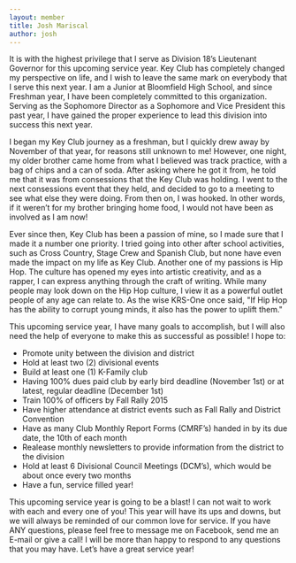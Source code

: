 ```yaml
---
layout: member
title: Josh Mariscal
author: josh
---
```


It is with the highest privilege that I serve as Division 18’s Lieutenant Governor for this upcoming service year. Key Club has completely changed my perspective on life, and I wish to leave the same mark on everybody that I serve this next year. I am a Junior at Bloomfield High School, and since Freshman year, I have been completely committed to this organization. Serving as the Sophomore Director as a Sophomore and Vice President this past year, I have gained the proper experience to lead this division into success this next year.  

I began my Key Club journey as a freshman, but I quickly drew away by November of that year, for reasons still unknown to me! However, one night, my older brother came home from what I believed was track practice, with a bag of chips and a can of soda. After asking where he got it from, he told me that it was from consessions that the Key Club was holding. I went to the next consessions event that they held, and decided to go to a meeting to see what else they were doing. From then on, I was hooked. In other words, if it weren’t for my brother bringing home food, I would not have been as involved as I am now! 

Ever since then, Key Club has been a passion of mine, so I made sure that I made it a number one priority. I tried going into other after school activities, such as Cross Country, Stage Crew and Spanish Club, but none have even made the impact on my life as Key Club. Another one of my passions is Hip Hop. The culture has opened my eyes into artistic creativity, and as a rapper, I can express anything through the craft of writing. While many people may look down on the Hip Hop culture, I view it as a powerful outlet people of any age can relate to. As the wise KRS-One once said, "If Hip Hop has the ability to corrupt young minds, it also has the power to uplift them."

This upcoming service year, I have many goals to accomplish, but I will also need the help of everyone to make this as successful as possible! I hope to:

- Promote unity between the division and district
- Hold at least two (2) divisional events
- Build at least one (1) K-Family club
- Having 100% dues paid club by early bird deadline (November 1st) or at latest, regular deadline (December 1st)
- Train 100% of officers by Fall Rally 2015
- Have higher attendance at district events such as Fall Rally and District Convention
- Have as many Club Monthly Report Forms (CMRF’s) handed in by its due date, the 10th of each month
- Realease monthly newsletters to provide information from the district to the division
- Hold at least 6 Divisional Council Meetings (DCM’s), which would be about once every two months
- Have a fun, service filled year!
	

This upcoming service year is going to be a blast! I can not wait to work with each and every one of you! This year will have its ups and downs, but we will always be reminded of our common love for service. If you have ANY questions, please feel free to message me on Facebook, send me an E-mail or give a call! I will be more than happy to respond to any questions that you may have. Let’s have a great service year!

